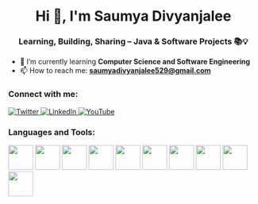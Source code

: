 <h1 align="center">Hi 👋, I'm Saumya Divyanjalee</h1>
<h3 align="center">Learning, Building, Sharing – Java & Software Projects 📚💡</h3>

- 🌱 I’m currently learning **Computer Science and Software Engineering**  
- 📫 How to reach me: **<a href="mailto:saumyadivyanjalee529@gmail.com">saumyadivyanjalee529@gmail.com</a>**

<h3 align="left">Connect with me:</h3>
<p align="left">
  <a href="https://twitter.com/saumyadivy" target="_blank">
    <img src="https://img.shields.io/badge/Twitter-1DA1F2?style=for-the-badge&logo=twitter&logoColor=white&animation=spin" alt="Twitter"/>
  </a>
  <a href="https://linkedin.com/in/saumyadivyanjalee" target="_blank">
    <img src="https://img.shields.io/badge/LinkedIn-0077B5?style=for-the-badge&logo=linkedin&logoColor=white&animation=wave" alt="LinkedIn"/>
  </a>
  <a href="https://www.youtube.com/c/saumizcodex" target="_blank">
    <img src="https://img.shields.io/badge/YouTube-FF0000?style=for-the-badge&logo=youtube&logoColor=white&animation=blink" alt="YouTube"/>
  </a>
</p>

<h3 align="left">Languages and Tools:</h3>
<p align="left">
  <!-- HTML -->
  <img src="https://cdn.jsdelivr.net/gh/devicons/devicon/icons/html5/html5-original.svg" height="50" width="50" style="transition: transform 0.3s;" onmouseover="this.style.transform='rotate(360deg)';" onmouseout="this.style.transform='rotate(0deg)';"/>
  <!-- CSS -->
  <img src="https://cdn.jsdelivr.net/gh/devicons/devicon/icons/css3/css3-original.svg" height="50" width="50" style="transition: transform 0.3s;" onmouseover="this.style.transform='scale(1.5)';" onmouseout="this.style.transform='scale(1)';"/>
  <!-- Java -->
  <img src="https://cdn.jsdelivr.net/gh/devicons/devicon/icons/java/java-original.svg" height="50" width="50" style="transition: transform 0.3s;" onmouseover="this.style.transform='translateY(-10px)';" onmouseout="this.style.transform='translateY(0px)';"/>
  <!-- JavaScript -->
  <img src="https://cdn.jsdelivr.net/gh/devicons/devicon/icons/javascript/javascript-original.svg" height="50" width="50" style="transition: transform 0.3s;" onmouseover="this.style.transform='rotate(-20deg)';" onmouseout="this.style.transform='rotate(0deg)';"/>
  <!-- MySQL -->
  <img src="https://cdn.jsdelivr.net/gh/devicons/devicon/icons/mysql/mysql-original.svg" height="50" width="50" style="transition: transform 0.3s;" onmouseover="this.style.transform='scale(1.5)';" onmouseout="this.style.transform='scale(1)';"/>
  <!-- Linux -->
  <img src="https://cdn.jsdelivr.net/gh/devicons/devicon/icons/linux/linux-original.svg" height="50" width="50" style="transition: transform 0.3s;" onmouseover="this.style.transform='rotate(15deg)';" onmouseout="this.style.transform='rotate(0deg)';"/>
  <!-- Docker -->
  <img src="https://cdn.jsdelivr.net/gh/devicons/devicon/icons/docker/docker-original.svg" height="50" width="50" style="transition: transform 0.3s;" onmouseover="this.style.transform='translateY(-10px)';" onmouseout="this.style.transform='translateY(0px)';"/>
  <!-- Git -->
  <img src="https://cdn.jsdelivr.net/gh/devicons/devicon/icons/git/git-original.svg" height="50" width="50" style="transition: transform 0.3s;" onmouseover="this.style.transform='rotate(360deg)';" onmouseout="this.style.transform='rotate(0deg)';"/>
  <!-- Figma -->
  <img src="https://cdn.jsdelivr.net/gh/devicons/devicon/icons/figma/figma-original.svg" height="50" width="50" style="transition: transform 0.3s;" onmouseover="this.style.transform='scale(1.5)';" onmouseout="this.style.transform='scale(1)';"/>
  <!-- Photoshop -->
  <img src="https://cdn.jsdelivr.net/gh/devicons/devicon/icons/photoshop/photoshop-line.svg" height="50" width="50" style="transition: transform 0.3s;" onmouseover="this.style.transform='translateY(-10px)';" onmouseout="this.style.transform='translateY(0px)';"/>
</p>
